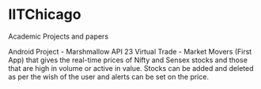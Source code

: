 # IITChicago
Academic Projects and papers

Android Project - Marshmallow API 23
Virtual Trade - Market Movers (First App) that gives the real-time prices of Nifty and Sensex stocks and those that are 
high in volume or active in value. Stocks can be added and deleted as per the wish of the user and alerts can be set on the price.
